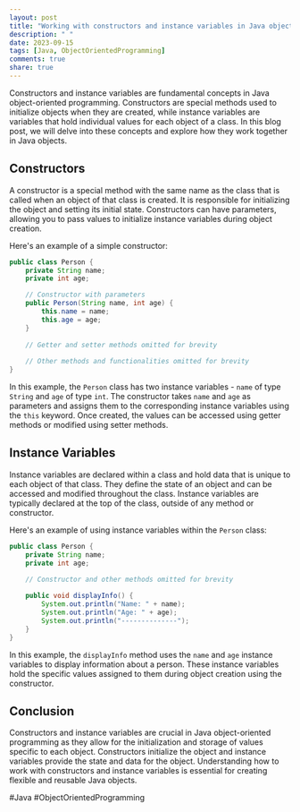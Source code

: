 ```yaml
---
layout: post
title: "Working with constructors and instance variables in Java objects"
description: " "
date: 2023-09-15
tags: [Java, ObjectOrientedProgramming]
comments: true
share: true
---
```


Constructors and instance variables are fundamental concepts in Java object-oriented programming. Constructors are special methods used to initialize objects when they are created, while instance variables are variables that hold individual values for each object of a class. In this blog post, we will delve into these concepts and explore how they work together in Java objects.

## Constructors

A constructor is a special method with the same name as the class that is called when an object of that class is created. It is responsible for initializing the object and setting its initial state. Constructors can have parameters, allowing you to pass values to initialize instance variables during object creation.

Here's an example of a simple constructor:

```java
public class Person {
    private String name;
    private int age;

    // Constructor with parameters
    public Person(String name, int age) {
        this.name = name;
        this.age = age;
    }
    
    // Getter and setter methods omitted for brevity
    
    // Other methods and functionalities omitted for brevity
}
```

In this example, the `Person` class has two instance variables - `name` of type `String` and `age` of type `int`. The constructor takes `name` and `age` as parameters and assigns them to the corresponding instance variables using the `this` keyword. Once created, the values can be accessed using getter methods or modified using setter methods.

## Instance Variables

Instance variables are declared within a class and hold data that is unique to each object of that class. They define the state of an object and can be accessed and modified throughout the class. Instance variables are typically declared at the top of the class, outside of any method or constructor.

Here's an example of using instance variables within the `Person` class:

```java
public class Person {
    private String name;
    private int age;

    // Constructor and other methods omitted for brevity
    
    public void displayInfo() {
        System.out.println("Name: " + name);
        System.out.println("Age: " + age);
        System.out.println("--------------");
    }
}
```

In this example, the `displayInfo` method uses the `name` and `age` instance variables to display information about a person. These instance variables hold the specific values assigned to them during object creation using the constructor.

## Conclusion

Constructors and instance variables are crucial in Java object-oriented programming as they allow for the initialization and storage of values specific to each object. Constructors initialize the object and instance variables provide the state and data for the object. Understanding how to work with constructors and instance variables is essential for creating flexible and reusable Java objects.

#Java #ObjectOrientedProgramming